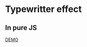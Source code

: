# Typewritter effect
## In pure JS

[DEMO](https://bert0ne.github.io/Typing-Writter-Effect/)                    